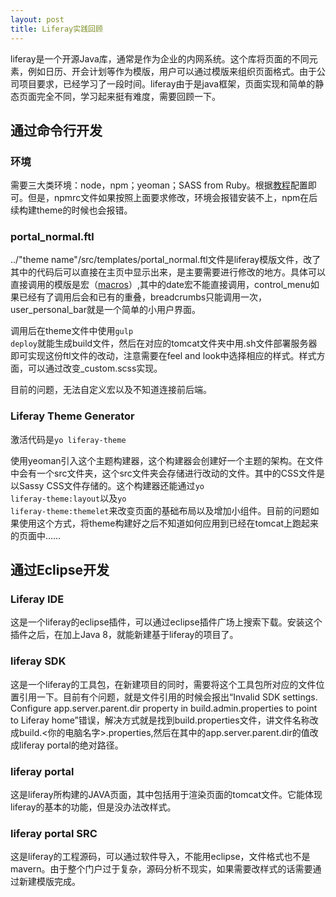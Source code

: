 ```yaml
---
layout: post
title: Liferay实践回顾
---
```


liferay是一个开源Java库，通常是作为企业的内网系统。这个库将页面的不同元素，例如日历、开会计划等作为模版，用户可以通过模版来组织页面格式。由于公司项目要求，已经学习了一段时间。liferay由于是java框架，页面实现和简单的静态页面完全不同，学习起来挺有难度，需要回顾一下。

## 通过命令行开发

### 环境

需要三大类环境：node，npm；yeoman；SASS from Ruby。根据[教程](https://dev.liferay.com/zh/develop/tutorials/-/knowledge_base/7-0/themes-generator)配置即可。但是，npmrc文件如果按照上面要求修改，环境会报错安装不上，npm在后续构建theme的时候也会报错。

### portal_normal.ftl

../\"theme name\"/src/templates/portal_normal.ftl文件是liferay模版文件，改了其中的代码后可以直接在主页中显示出来，是主要需要进行修改的地方。具体可以直接调用的模版是宏（[macros](https://dev.liferay.com/zh/develop/tutorials/-/knowledge_base/7-0/freemarker-macros)）,其中的date宏不能直接调用，control_menu如果已经有了调用后会和已有的重叠，breadcrumbs只能调用一次，user_personal_bar就是一个简单的小用户界面。

调用后在theme文件中使用<code>gulp deploy</code>就能生成build文件，然后在对应的tomcat文件夹中用.sh文件部署服务器即可实现这份ftl文件的改动，注意需要在feel and look中选择相应的样式。样式方面，可以通过改变_custom.scss实现。

目前的问题，无法自定义宏以及不知道连接前后端。

### Liferay Theme Generator

激活代码是<code>yo liferay-theme</code>

使用yeoman引入这个主题构建器，这个构建器会创建好一个主题的架构。在文件中会有一个src文件夹，这个src文件夹会存储进行改动的文件。其中的CSS文件是以Sassy CSS文件存储的。这个构建器还能通过<code>yo liferay-theme:layout</code>以及<code>yo liferay-theme:themelet</code>来改变页面的基础布局以及增加小组件。目前的问题如果使用这个方式，将theme构建好之后不知道如何应用到已经在tomcat上跑起来的页面中……

## 通过Eclipse开发

### Liferay IDE

这是一个liferay的eclipse插件，可以通过eclipse插件广场上搜索下载。安装这个插件之后，在加上Java 8，就能新建基于liferay的项目了。

### liferay SDK

这是一个liferay的工具包，在新建项目的同时，需要将这个工具包所对应的文件位置引用一下。目前有个问题，就是文件引用的时候会报出“Invalid SDK settings. Configure app.server.parent.dir property in build.admin.properties to point to Liferay home”错误，解决方式就是找到build.properties文件，讲文件名称改成build.<你的电脑名字>.properties,然后在其中的app.server.parent.dir的值改成liferay portal的绝对路径。

### liferay portal

这是liferay所构建的JAVA页面，其中包括用于渲染页面的tomcat文件。它能体现liferay的基本的功能，但是没办法改样式。

### liferay portal SRC

这是liferay的工程源码，可以通过软件导入，不能用eclipse，文件格式也不是mavern。由于整个门户过于复杂，源码分析不现实，如果需要改样式的话需要通过新建模版完成。